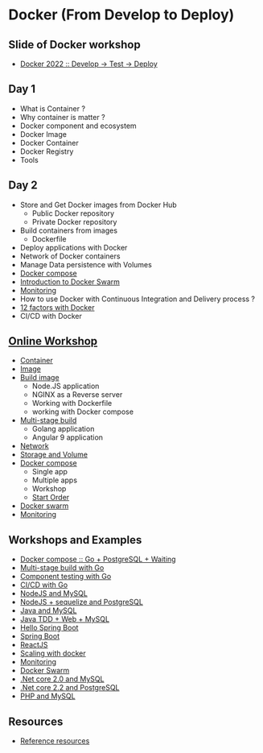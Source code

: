 # Docker (From Develop to Deploy)

## Slide of Docker workshop
* [Docker 2022 :: Develop -> Test -> Deploy](https://github.com/up1/course-introduction-docker/blob/master/slide/SCK-INTRODUCTION-DOCKER-V8.pdf)

## Day 1
* What is Container ?
* Why container is matter ?
* Docker component and ecosystem
* Docker Image
* Docker Container
* Docker Registry
* Tools

## Day 2
* Store and Get Docker images from Docker Hub
  * Public Docker repository
  * Private Docker repository
* Build containers from images
  * Dockerfile
* Deploy applications with Docker
* Network of Docker containers
* Manage Data persistence with Volumes
* [Docker compose](https://github.com/up1/course-introduction-docker/tree/master/workshop-online/docker-compose)
* [Introduction to Docker Swarm](https://github.com/up1/course-introduction-docker/blob/master/workshop/swarm/instruction.txt)
* [Monitoring](https://github.com/up1/course-introduction-docker/blob/master/workshop/monitoring/instruction.md)
* How to use Docker with Continuous Integration and Delivery process ?
* [12 factors with Docker](https://github.com/up1/course-introduction-docker/tree/master/workshop-online/12-factor)
* CI/CD with Docker

## [Online Workshop](https://github.com/up1/course-introduction-docker/tree/master/workshop-online)
* [Container](https://github.com/up1/course-introduction-docker/blob/master/workshop-online/container.md)
* [Image](https://github.com/up1/course-introduction-docker/blob/master/workshop-online/image.md)
* [Build image](https://github.com/up1/course-introduction-docker/blob/master/workshop-online/build-image/run.md)
   * Node.JS application
   * NGINX as a Reverse server
   * Working with Dockerfile
   * working with Docker compose
* [Multi-stage build](https://github.com/up1/course-introduction-docker/blob/master/workshop-online/multi-stage-build/run.md)
   * Golang application
   * Angular 9 application
* [Network](https://github.com/up1/course-introduction-docker/blob/master/workshop-online/network.md)
* [Storage and Volume](https://github.com/up1/course-introduction-docker/blob/master/workshop-online/storage.md)
* [Docker compose](https://github.com/up1/course-introduction-docker/tree/master/workshop-online/docker-compose)
  * Single app
  * Multiple apps
  * Workshop
  * [Start Order](https://docs.docker.com/compose/startup-order/)
* [Docker swarm](https://github.com/up1/course-introduction-docker/blob/master/workshop/swarm/instruction.txt)
* [Monitoring](https://github.com/up1/course-introduction-docker/blob/master/workshop/monitoring/instruction.md)


## Workshops and Examples
* [Docker compose :: Go + PostgreSQL + Waiting](https://github.com/up1/demo-go-postgres-docker-compose)
* [Multi-stage build with Go](https://github.com/up1/workshop-docker-multi-stage)
* [Component testing with Go](https://github.com/up1/workshop-microservices-golang-2021/tree/main/testing/component-testing)
* [CI/CD with Go](https://github.com/up1/workshop-devops-go)
* [NodeJS and MySQL](https://github.com/up1/demo-docker-nodejs-mysql)
* [NodeJS + sequelize and PostgreSQL](https://github.com/up1/workshop-nodejs-postgresql)
* [Java and MySQL](https://github.com/up1/docker-workshop-java-mysql)
* [Java TDD + Web + MySQL](https://github.com/up1/workshop-java-web-tdd)
* [Hello Spring Boot](https://github.com/up1/springboot-hello)
* [Spring Boot](https://github.com/up1/demo-springboot-tn)
* [ReactJS](https://github.com/up1/demo-docker-reactjs)
* [Scaling with docker](https://github.com/up1/course-introduction-docker/tree/master/workshop/docker-scaling)
* [Monitoring](https://github.com/up1/course-introduction-docker/tree/master/workshop/monitoring)
* [Docker Swarm](https://github.com/up1/course-introduction-docker/tree/master/workshop/swarm)
* [.Net core 2.0 and MySQL](https://github.com/up1/docker-workshop-dotnet-core-mysql)
* [.Net core 2.2 and PostgreSQL](https://github.com/up1/workshop-testing)
* [PHP and MySQL](https://github.com/up1/course-introduction-docker/tree/master/workshop-online/workshop-php-mysql)

## Resources
* [Reference resources](https://github.com/up1/course-introduction-docker/wiki)
